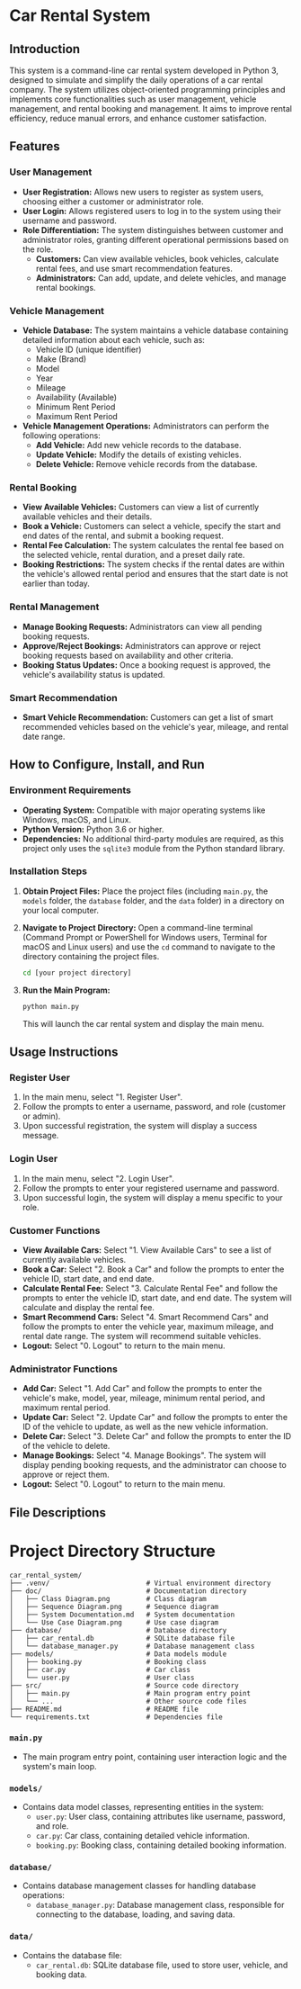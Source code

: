 # Car Rental System

## Introduction

This system is a command-line car rental system developed in Python 3, designed to simulate and simplify the daily operations of a car rental company. The system utilizes object-oriented programming principles and implements core functionalities such as user management, vehicle management, and rental booking and management. It aims to improve rental efficiency, reduce manual errors, and enhance customer satisfaction.

## Features

### User Management

*   **User Registration:** Allows new users to register as system users, choosing either a customer or administrator role.
*   **User Login:** Allows registered users to log in to the system using their username and password.
*   **Role Differentiation:** The system distinguishes between customer and administrator roles, granting different operational permissions based on the role.
    *   **Customers:** Can view available vehicles, book vehicles, calculate rental fees, and use smart recommendation features.
    *   **Administrators:** Can add, update, and delete vehicles, and manage rental bookings.

### Vehicle Management

*   **Vehicle Database:** The system maintains a vehicle database containing detailed information about each vehicle, such as:
    *   Vehicle ID (unique identifier)
    *   Make (Brand)
    *   Model
    *   Year
    *   Mileage
    *   Availability (Available)
    *   Minimum Rent Period
    *   Maximum Rent Period
*   **Vehicle Management Operations:** Administrators can perform the following operations:
    *   **Add Vehicle:** Add new vehicle records to the database.
    *   **Update Vehicle:** Modify the details of existing vehicles.
    *   **Delete Vehicle:** Remove vehicle records from the database.

### Rental Booking

*   **View Available Vehicles:** Customers can view a list of currently available vehicles and their details.
*   **Book a Vehicle:** Customers can select a vehicle, specify the start and end dates of the rental, and submit a booking request.
*   **Rental Fee Calculation:** The system calculates the rental fee based on the selected vehicle, rental duration, and a preset daily rate.
*   **Booking Restrictions:** The system checks if the rental dates are within the vehicle's allowed rental period and ensures that the start date is not earlier than today.

### Rental Management

*   **Manage Booking Requests:** Administrators can view all pending booking requests.
*   **Approve/Reject Bookings:** Administrators can approve or reject booking requests based on availability and other criteria.
*   **Booking Status Updates:** Once a booking request is approved, the vehicle's availability status is updated.

### Smart Recommendation

*   **Smart Vehicle Recommendation:** Customers can get a list of smart recommended vehicles based on the vehicle's year, mileage, and rental date range.

## How to Configure, Install, and Run

### Environment Requirements

*   **Operating System:** Compatible with major operating systems like Windows, macOS, and Linux.
*   **Python Version:** Python 3.6 or higher.
*   **Dependencies:** No additional third-party modules are required, as this project only uses the `sqlite3` module from the Python standard library.

### Installation Steps

1.  **Obtain Project Files:**
    Place the project files (including `main.py`, the `models` folder, the `database` folder, and the `data` folder) in a directory on your local computer.

2.  **Navigate to Project Directory:**
    Open a command-line terminal (Command Prompt or PowerShell for Windows users, Terminal for macOS and Linux users) and use the `cd` command to navigate to the directory containing the project files.

    ```bash
    cd [your project directory]
    ```

3.  **Run the Main Program:**

    ```bash
    python main.py
    ```

    This will launch the car rental system and display the main menu.

## Usage Instructions

### Register User

1.  In the main menu, select "1. Register User".
2.  Follow the prompts to enter a username, password, and role (customer or admin).
3.  Upon successful registration, the system will display a success message.

### Login User

1.  In the main menu, select "2. Login User".
2.  Follow the prompts to enter your registered username and password.
3.  Upon successful login, the system will display a menu specific to your role.

### Customer Functions

*   **View Available Cars:** Select "1. View Available Cars" to see a list of currently available vehicles.
*   **Book a Car:** Select "2. Book a Car" and follow the prompts to enter the vehicle ID, start date, and end date.
*   **Calculate Rental Fee:** Select "3. Calculate Rental Fee" and follow the prompts to enter the vehicle ID, start date, and end date. The system will calculate and display the rental fee.
*   **Smart Recommend Cars:** Select "4. Smart Recommend Cars" and follow the prompts to enter the vehicle year, maximum mileage, and rental date range. The system will recommend suitable vehicles.
*   **Logout:** Select "0. Logout" to return to the main menu.

### Administrator Functions

*   **Add Car:** Select "1. Add Car" and follow the prompts to enter the vehicle's make, model, year, mileage, minimum rental period, and maximum rental period.
*   **Update Car:** Select "2. Update Car" and follow the prompts to enter the ID of the vehicle to update, as well as the new vehicle information.
*   **Delete Car:** Select "3. Delete Car" and follow the prompts to enter the ID of the vehicle to delete.
*   **Manage Bookings:** Select "4. Manage Bookings". The system will display pending booking requests, and the administrator can choose to approve or reject them.
*   **Logout:** Select "0. Logout" to return to the main menu.

## File Descriptions
# Project Directory Structure

    car_rental_system/
    ├── .venv/                        # Virtual environment directory
    ├── doc/                          # Documentation directory
    │   ├── Class Diagram.png         # Class diagram
    │   ├── Sequence Diagram.png      # Sequence diagram
    │   ├── System Documentation.md   # System documentation
    │   └── Use Case Diagram.png      # Use case diagram
    ├── database/                     # Database directory
    │   ├── car_rental.db             # SQLite database file
    │   └── database_manager.py       # Database management class
    ├── models/                       # Data models module
    │   ├── booking.py                # Booking class
    │   ├── car.py                    # Car class
    │   └── user.py                   # User class
    ├── src/                          # Source code directory
    │   ├── main.py                   # Main program entry point
    │   └── ...                       # Other source code files
    ├── README.md                     # README file
    └── requirements.txt              # Dependencies file




### `main.py`

*   The main program entry point, containing user interaction logic and the system's main loop.

### `models/`

*   Contains data model classes, representing entities in the system:
    *   `user.py`: User class, containing attributes like username, password, and role.
    *   `car.py`: Car class, containing detailed vehicle information.
    *   `booking.py`: Booking class, containing detailed booking information.

### `database/`

*   Contains database management classes for handling database operations:
    *   `database_manager.py`: Database management class, responsible for connecting to the database, loading, and saving data.

### `data/`

*   Contains the database file:
    *   `car_rental.db`: SQLite database file, used to store user, vehicle, and booking data.
